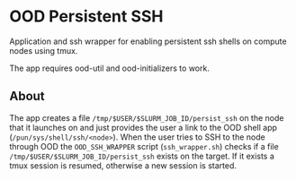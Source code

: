 # OOD Persistent SSH
Application and ssh wrapper for enabling persistent ssh shells on compute nodes using tmux.

The app requires ood-util and ood-initializers to work.

## About
The app creates a file `/tmp/$USER/$SLURM_JOB_ID/persist_ssh` on the node that it launches on and just provides the user a link to the OOD shell app (`/pun/sys/shell/ssh/<node>`).
When the user tries to SSH to the node through OOD the `OOD_SSH_WRAPPER` script (`ssh_wrapper.sh`) checks if a file `/tmp/$USER/$SLURM_JOB_ID/persist_ssh` exists on the target.
If it exists a tmux session is resumed, otherwise a new session is started.

